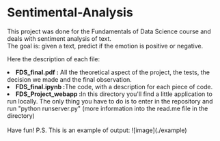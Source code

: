 # Sentimental-Analysis

This project was done for the Fundamentals of Data Science course and deals with sentiment analysis of text.  
The goal is: given a text, predict if the emotion is positive or negative.

Here the description of each file:
<lu>
<li><b>FDS_final.pdf :</b> All the theoretical aspect of the project, the tests, the decision we made and the final observation. </li>
<li><b>FDS_final.ipynb :</b>The code, with a description for each piece of code.</li>
<li><b>FDS_Project_webapp :</b>In this directory you'll find a little application to run locally. The only thing you have to do is to enter in the repository and run "python runserver.py" (more information into the read.me file in the directory)</li>
</lu>
<br>
Have fun! P.S. This is an example of output:
![image](./example)
